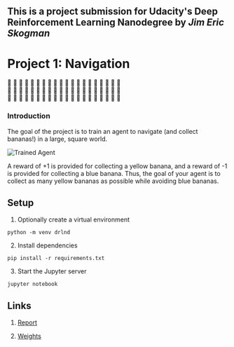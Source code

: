 [//]: # (Image References)

[image1]: https://user-images.githubusercontent.com/10624937/42135619-d90f2f28-7d12-11e8-8823-82b970a54d7e.gif "Trained Agent"

## This is a project submission for Udacity's Deep Reinforcement Learning Nanodegree by *Jim Eric Skogman*

# Project 1: Navigation

:banana: :banana: :banana: :banana: :banana: :banana: :banana: :banana: :banana: :banana:
:banana: :banana: :banana: :banana: :banana: :banana: :banana: :banana: :banana: :banana:
<br/>
:banana: :banana: :banana: :banana: :banana: :banana: :banana: :banana: :banana: :banana:
:banana: :banana: :banana: :banana: :banana: :banana: :banana: :banana: :banana: :banana:
<br/>
:banana: :banana: :banana: :banana: :banana: :banana: :banana: :banana: :banana: :banana:
:banana: :banana: :banana: :banana: :banana: :banana: :banana: :banana: :banana: :banana:

### Introduction

The goal of the project is to train an agent to navigate (and collect bananas!) in a large, square world.  

![Trained Agent][image1]

A reward of +1 is provided for collecting a yellow banana, and a reward of -1 is provided for collecting a blue banana.  Thus, the goal of your agent is to collect as many yellow bananas as possible while avoiding blue bananas.  

## Setup

1. Optionally create a virtual environment

```
python -m venv drlnd
```

2. Install dependencies

```
pip install -r requirements.txt
```

3. Start the Jupyter server

```
jupyter notebook
```

## Links

1. [Report](./Report.html)

2. [Weights](./checkpoint.pth) 